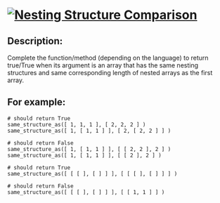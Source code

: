 
# [![Nesting Structure Comparison](https://www.codewars.com/kata/520446778469526ec0000001)](https://www.codewars.com/kata/520446778469526ec0000001)

## Description:

Complete the function/method (depending on the language) to return true/True when its argument is an array that has the same nesting structures and same corresponding length of nested arrays as the first array.

## For example:

```
# should return True
same_structure_as([ 1, 1, 1 ], [ 2, 2, 2 ] )
same_structure_as([ 1, [ 1, 1 ] ], [ 2, [ 2, 2 ] ] )

# should return False 
same_structure_as([ 1, [ 1, 1 ] ], [ [ 2, 2 ], 2 ] )
same_structure_as([ 1, [ 1, 1 ] ], [ [ 2 ], 2 ] )

# should return True
same_structure_as([ [ [ ], [ ] ] ], [ [ [ ], [ ] ] ] )

# should return False
same_structure_as([ [ [ ], [ ] ] ], [ [ 1, 1 ] ] )
```